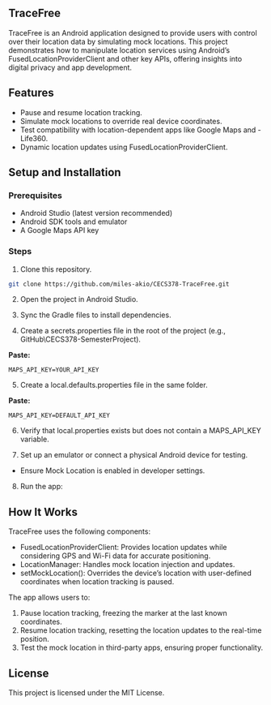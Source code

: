 ## TraceFree

TraceFree is an Android application designed to provide users with control over their location data by simulating mock locations.
This project demonstrates how to manipulate location services using Android’s FusedLocationProviderClient and other key APIs, offering insights
into digital privacy and app development.

## Features

- Pause and resume location tracking.
- Simulate mock locations to override real device coordinates.
- Test compatibility with location-dependent apps like Google Maps and - Life360.
- Dynamic location updates using FusedLocationProviderClient.

## Setup and Installation

### Prerequisites

- Android Studio (latest version recommended)
- Android SDK tools and emulator
- A Google Maps API key

### Steps

1.  Clone this repository.

```bash
git clone https://github.com/miles-akio/CECS378-TraceFree.git
```

2. Open the project in Android Studio.

3. Sync the Gradle files to install dependencies.

4. Create a secrets.properties file in the root of the project (e.g., GitHub\CECS378-SemesterProject).

**Paste:**

```
MAPS_API_KEY=YOUR_API_KEY
```

5. Create a local.defaults.properties file in the same folder.

**Paste:**

```
MAPS_API_KEY=DEFAULT_API_KEY
```

6. Verify that local.properties exists but does not contain a MAPS_API_KEY variable.

7. Set up an emulator or connect a physical Android device for testing.

- Ensure Mock Location is enabled in developer settings.

8. Run the app:

## How It Works

TraceFree uses the following components:

- FusedLocationProviderClient: Provides location updates while considering GPS and Wi-Fi data for accurate positioning.
- LocationManager: Handles mock location injection and updates.
- setMockLocation(): Overrides the device’s location with user-defined coordinates when location tracking is paused.

The app allows users to:

1. Pause location tracking, freezing the marker at the last known coordinates.
2. Resume location tracking, resetting the location updates to the real-time position.
3. Test the mock location in third-party apps, ensuring proper functionality.

## License

This project is licensed under the MIT License.
